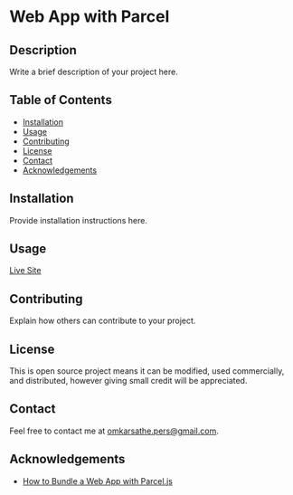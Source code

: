 # Web App with Parcel
## Description
Write a brief description of your project here.
## Table of Contents
- [Installation](#installation)
- [Usage](#usage)
- [Contributing](#contributing)
- [License](#license)
- [Contact](#contact)
- [Acknowledgements](#acknowledgements)
## Installation
Provide installation instructions here.
## Usage
[Live Site](https://jellyfish-app-p2ixh.ondigitalocean.app/)
## Contributing
Explain how others can contribute to your project.
## License
This is open source project means it can be modified, used commercially, and distributed, however giving small credit will be appreciated.
## Contact
Feel free to contact me at [omkarsathe.pers@gmail.com](mailto:omkarsathe.pers@gmail.com?subject=Feedback%20about%20Web%20App%20with%20Parcel!&body=Please%20share%20your%20feedback%20below:%0A%0A-------------------------------------%0A%0A[Your%20Reply%20Here]%0A%0A--------------------------------------%0A%0AGitHub%20Repository:%20https://github.com/omkarsathe01/web-app-with-parcel).
## Acknowledgements
- [How to Bundle a Web App with Parcel.js](https://www.digitalocean.com/community/tutorials/how-to-bundle-a-web-app-with-parcel-js)
